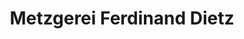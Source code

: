 ---
title: "Metzgerei Ferdinand Dietz"
url: /eppelsheim/metzgerei-ferdinand-dietz/
shop: Metzgerei
---
